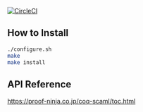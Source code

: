 [![CircleCI](https://circleci.com/gh/proof-ninja/coq-scaml.svg?style=svg)](https://circleci.com/gh/proof-ninja/coq-scaml)

## How to Install

```sh
./configure.sh
make
make install
```

## API Reference

https://proof-ninja.co.jp/coq-scaml/toc.html
